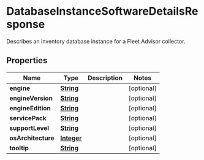 

# DatabaseInstanceSoftwareDetailsResponse

Describes an inventory database instance for a Fleet Advisor collector.

## Properties

| Name | Type | Description | Notes |
|------------ | ------------- | ------------- | -------------|
|**engine** | [**String**](String.md) |  |  [optional] |
|**engineVersion** | [**String**](String.md) |  |  [optional] |
|**engineEdition** | [**String**](String.md) |  |  [optional] |
|**servicePack** | [**String**](String.md) |  |  [optional] |
|**supportLevel** | [**String**](String.md) |  |  [optional] |
|**osArchitecture** | [**Integer**](Integer.md) |  |  [optional] |
|**tooltip** | [**String**](String.md) |  |  [optional] |



